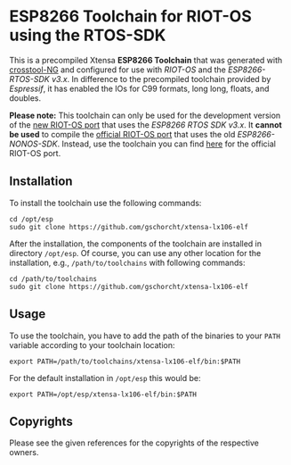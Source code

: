 # ESP8266 Toolchain for RIOT-OS using the RTOS-SDK

This is a precompiled Xtensa **ESP8266 Toolchain** that was generated with [crosstool-NG](https://github.com/espressif/crosstool-NG.git) and configured for use with _RIOT-OS_ and the _ESP8266-RTOS-SDK v3.x_. In difference to the precompiled toolchain provided by _Espressif_, it has enabled the IOs for C99 formats, long long, floats, and doubles.

**Please note:** This toolchain can only be used for the development version of the [new RIOT-OS port](https://github.com/gschorcht/RIOT-Xtensa-ESP/tree/cpu/esp8266/esp-idf/pr) that uses the _ESP8266 RTOS SDK v3.x_.
It **cannot be used** to compile the [official RIOT-OS port](https://github.com/RIOT-OS/RIOT) that uses the old _ESP8266-NONOS-SDK_. Instead, use the toolchain you can find [here](https://github.com/gschorcht/RIOT-Xtensa-ESP8266-toolchain) for the official RIOT-OS port.

## Installation

To install the toolchain use the following commands:

```
cd /opt/esp
sudo git clone https://github.com/gschorcht/xtensa-lx106-elf
```

After the installation, the components of the toolchain are installed in directory `/opt/esp`. Of course, you can use any other location for the installation, e.g., `/path/to/toolchains` with following commands:

```
cd /path/to/toolchains
sudo git clone https://github.com/gschorcht/xtensa-lx106-elf
```

## Usage

To use the toolchain, you have to add the path of the binaries to your `PATH` variable according to your toolchain location:

```
export PATH=/path/to/toolchains/xtensa-lx106-elf/bin:$PATH
```

For the default installation in `/opt/esp` this would be:

```
export PATH=/opt/esp/xtensa-lx106-elf/bin:$PATH
```

## Copyrights

Please see the given references for the copyrights of the respective owners.

